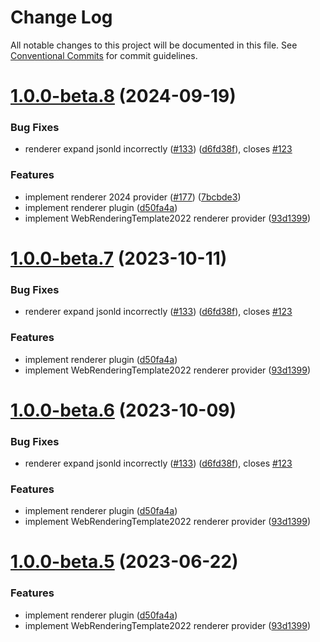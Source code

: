 # Change Log

All notable changes to this project will be documented in this file.
See [Conventional Commits](https://conventionalcommits.org) for commit guidelines.

# [1.0.0-beta.8](https://github.com/uncefact/project-vckit/compare/v1.0.0-beta.2...v1.0.0-beta.8) (2024-09-19)


### Bug Fixes

* renderer expand jsonld incorrectly ([#133](https://github.com/uncefact/project-vckit/issues/133)) ([d6fd38f](https://github.com/uncefact/project-vckit/commit/d6fd38fb9943aea124ce748bcf9ea19cfa6eaf2f)), closes [#123](https://github.com/uncefact/project-vckit/issues/123)


### Features

* implement renderer 2024 provider ([#177](https://github.com/uncefact/project-vckit/issues/177)) ([7bcbde3](https://github.com/uncefact/project-vckit/commit/7bcbde3b8f32cd85d94873799938df4cbc4098b4))
* implement renderer plugin ([d50fa4a](https://github.com/uncefact/project-vckit/commit/d50fa4a67912643c1e904b79206e703340f63ffc))
* implement WebRenderingTemplate2022 renderer provider ([93d1399](https://github.com/uncefact/project-vckit/commit/93d139999139bd4aa9a52e202e1e9c32f3a79b69))





# [1.0.0-beta.7](https://github.com/uncefact/project-vckit/compare/v1.0.0-beta.2...v1.0.0-beta.7) (2023-10-11)


### Bug Fixes

* renderer expand jsonld incorrectly ([#133](https://github.com/uncefact/project-vckit/issues/133)) ([d6fd38f](https://github.com/uncefact/project-vckit/commit/d6fd38fb9943aea124ce748bcf9ea19cfa6eaf2f)), closes [#123](https://github.com/uncefact/project-vckit/issues/123)


### Features

* implement renderer plugin ([d50fa4a](https://github.com/uncefact/project-vckit/commit/d50fa4a67912643c1e904b79206e703340f63ffc))
* implement WebRenderingTemplate2022 renderer provider ([93d1399](https://github.com/uncefact/project-vckit/commit/93d139999139bd4aa9a52e202e1e9c32f3a79b69))





# [1.0.0-beta.6](https://github.com/uncefact/project-vckit/compare/v1.0.0-beta.2...v1.0.0-beta.6) (2023-10-09)


### Bug Fixes

* renderer expand jsonld incorrectly ([#133](https://github.com/uncefact/project-vckit/issues/133)) ([d6fd38f](https://github.com/uncefact/project-vckit/commit/d6fd38fb9943aea124ce748bcf9ea19cfa6eaf2f)), closes [#123](https://github.com/uncefact/project-vckit/issues/123)


### Features

* implement renderer plugin ([d50fa4a](https://github.com/uncefact/project-vckit/commit/d50fa4a67912643c1e904b79206e703340f63ffc))
* implement WebRenderingTemplate2022 renderer provider ([93d1399](https://github.com/uncefact/project-vckit/commit/93d139999139bd4aa9a52e202e1e9c32f3a79b69))





# [1.0.0-beta.5](https://github.com/uncefact/project-vckit/compare/v1.0.0-beta.2...v1.0.0-beta.5) (2023-06-22)

### Features

- implement renderer plugin ([d50fa4a](https://github.com/uncefact/project-vckit/commit/d50fa4a67912643c1e904b79206e703340f63ffc))
- implement WebRenderingTemplate2022 renderer provider ([93d1399](https://github.com/uncefact/project-vckit/commit/93d139999139bd4aa9a52e202e1e9c32f3a79b69))
